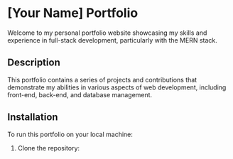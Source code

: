 # [Your Name] Portfolio

Welcome to my personal portfolio website showcasing my skills and experience in full-stack development, particularly with the MERN stack.

## Description

This portfolio contains a series of projects and contributions that demonstrate my abilities in various aspects of web development, including front-end, back-end, and database management.

## Installation

To run this portfolio on your local machine:

1. Clone the repository:
